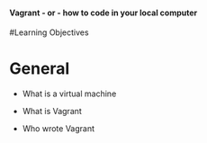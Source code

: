 #### Vagrant - or - how to code in your local computer ####

#Learning Objectives

# General

* What is a virtual machine

* What is Vagrant

* Who wrote Vagrant


